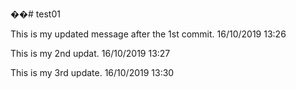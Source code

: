 ��# test01

This is my updated message after the 1st commit. 16/10/2019 13:26

This is my 2nd updat. 16/10/2019 13:27

This is my 3rd update. 16/10/2019 13:30
